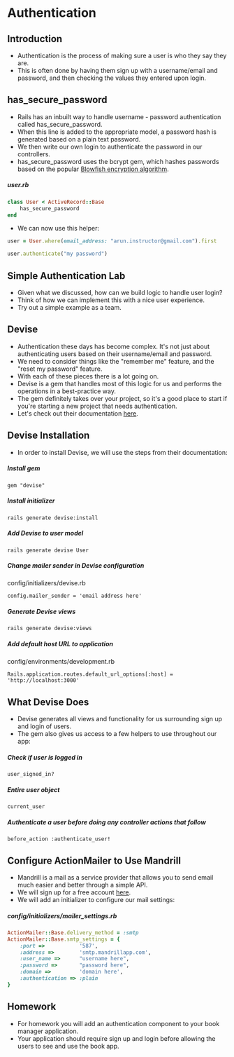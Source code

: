 # Authentication

## Introduction
- Authentication is the process of making sure a user is who they say they are.
- This is often done by having them sign up with a username/email and password, and then checking the values they entered upon login.

## has_secure_password
- Rails has an inbuilt way to handle username - password authentication called has_secure_password.
- When this line is added to the appropriate model, a password hash is generated based on a plain text password.
- We then write our own login to authenticate the password in our controllers.
- has_secure_password uses the bcrypt gem, which hashes passwords based on the popular [Blowfish encryption algorithm](https://en.wikipedia.org/wiki/Blowfish_(cipher)).

##### user.rb

```ruby
class User < ActiveRecord::Base
	has_secure_password
end
```

- We can now use this helper:

```ruby
user = User.where(email_address: "arun.instructor@gmail.com").first

user.authenticate("my password")
```

## Simple Authentication Lab
- Given what we discussed, how can we build logic to handle user login?
- Think of how we can implement this with a nice user experience.
- Try out a simple example as a team.

## Devise
- Authentication these days has become complex. It's not just about authenticating users based on their username/email and password.
- We need to consider things like the "remember me" feature, and the "reset my password" feature.
- With each of these pieces there is a lot going on.
- Devise is a gem that handles most of this logic for us and performs the operations in a best-practice way.
- The gem definitely takes over your project, so it's a good place to start if you're starting a new project that needs authentication.
- Let's check out their documentation [here](https://github.com/plataformatec/devise).

## Devise Installation
- In order to install Devise, we will use the steps from their documentation:

##### Install gem

```
gem "devise"
```

##### Install initializer

```
rails generate devise:install
```

##### Add Devise to user model

```
rails generate devise User
```

##### Change mailer sender in Devise configuration

config/initializers/devise.rb

```
config.mailer_sender = 'email address here'
```

##### Generate Devise views

```
rails generate devise:views
```

##### Add default host URL to application

config/environments/development.rb

```
Rails.application.routes.default_url_options[:host] = 'http://localhost:3000'
```

## What Devise Does
- Devise generates all views and functionality for us surrounding sign up and login of users.
- The gem also gives us access to a few helpers to use throughout our app:

##### Check if user is logged in

```
user_signed_in?
```

##### Entire user object

```
current_user
```

##### Authenticate a user before doing any controller actions that follow

```
before_action :authenticate_user!
```

## Configure ActionMailer to Use Mandrill
- Mandrill is a mail as a service provider that allows you to send email much easier and better through a simple API.
- We will sign up for a free account [here](https://mandrillapp.com).
- We will add an initializer to configure our mail settings:

##### config/initializers/mailer_settings.rb

```ruby
ActionMailer::Base.delivery_method = :smtp
ActionMailer::Base.smtp_settings = {
	:port =>           '587',
    :address =>        'smtp.mandrillapp.com',
    :user_name =>      "username here",
    :password =>       "password here",
    :domain =>         'domain here',
    :authentication => :plain
}
```

## Homework
- For homework you will add an authentication component to your book manager application.
- Your application should require sign up and login before allowing the users to see and use the book app.